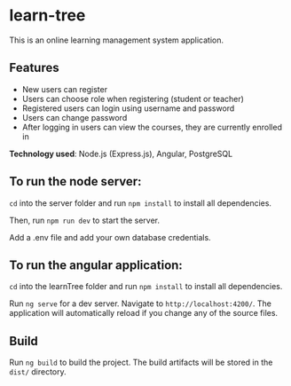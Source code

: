 # learn-tree

This is an online learning management system application.

## Features

*	New users can register
*	Users can choose role when registering (student or teacher)
*	Registered users can login using username and password
*	Users can change password
*	After logging in users can view the courses, they are currently enrolled in

**Technology used**: Node.js (Express.js), Angular, PostgreSQL

## To run the node server:

`cd` into the server folder and run `npm install` to install all dependencies.

Then, run `npm run dev` to start the server.

Add a .env file and add your own database credentials.

## To run the angular application:

`cd` into the learnTree folder and run `npm install` to install all dependencies.

Run `ng serve` for a dev server. Navigate to `http://localhost:4200/`. The application will automatically reload if you change any of the source files.

## Build

Run `ng build` to build the project. The build artifacts will be stored in the `dist/` directory.
